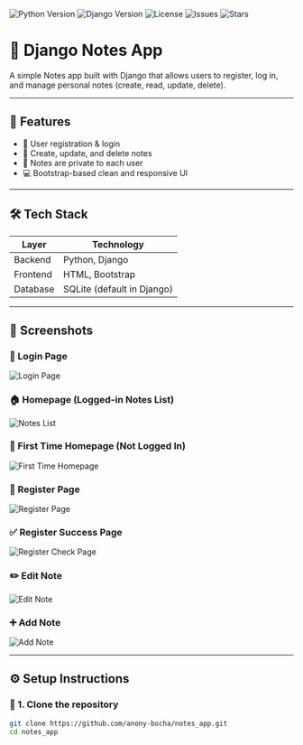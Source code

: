 ![Python Version](https://img.shields.io/badge/Python-3.11-blue)
![Django Version](https://img.shields.io/badge/Django-5.2-brightgreen)
![License](https://img.shields.io/badge/License-MIT-yellow)
![Issues](https://img.shields.io/github/issues/anony-bocha/notes_app)
![Stars](https://img.shields.io/github/stars/anony-bocha/notes_app)

# 📝 Django Notes App

A simple Notes app built with Django that allows users to register, log in, and manage personal notes (create, read, update, delete).

---

## 🚀 Features

- 🔐 User registration & login
- 📝 Create, update, and delete notes
- 👤 Notes are private to each user
- 💻 Bootstrap-based clean and responsive UI

---

## 🛠️ Tech Stack

| Layer     | Technology     |
|-----------|----------------|
| Backend   | Python, Django |
| Frontend  | HTML, Bootstrap |
| Database  | SQLite (default in Django) |

---

## 📸 Screenshots

### 🔐 Login Page
![Login Page](screenshots/login.jpg)

### 🏠 Homepage (Logged-in Notes List)
![Notes List](screenshots/hompage2.jpg)

### 🏁 First Time Homepage (Not Logged In)
![First Time Homepage](screenshots/hompage.jpg)

### 📝 Register Page
![Register Page](screenshots/register.jpg)

### ✅ Register Success Page
![Register Check Page](screenshots/register_check.jpg)

### ✏️ Edit Note
![Edit Note](screenshots/edit_note.jpg)

### ➕ Add Note
![Add Note](screenshots/add_notes.jpg)

---

## ⚙️ Setup Instructions

### 🔧 1. Clone the repository

```bash
git clone https://github.com/anony-bocha/notes_app.git
cd notes_app
